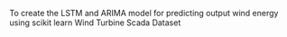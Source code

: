 To create the LSTM and ARIMA model for predicting output wind energy using scikit learn Wind Turbine Scada Dataset
